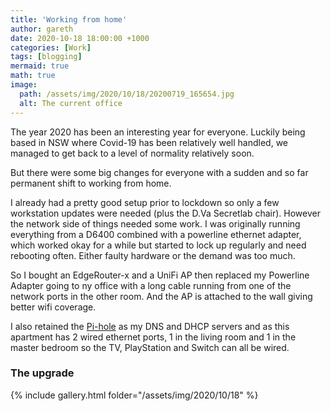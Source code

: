 ```yaml
---
title: 'Working from home'
author: gareth
date: 2020-10-18 18:00:00 +1000
categories: [Work]
tags: [blogging]
mermaid: true
math: true
image:
  path: /assets/img/2020/10/18/20200719_165654.jpg
  alt: The current office
---
```


The year 2020 has been an interesting year for everyone. Luckily being based in NSW where Covid-19 has been relatively well handled, we managed to get back to a level of normality relatively soon.

But there were some big changes for everyone with a sudden and so far permanent shift to working from home.

I already had a pretty good setup prior to lockdown so only a few workstation updates were needed (plus the D.Va Secretlab chair). However the network side of things needed some work. I was originally running everything from a D6400 combined with a powerline ethernet adapter, which worked okay for a while but started to lock up regularly and need rebooting often. Either faulty hardware or the demand was too much.

So I bought an EdgeRouter-x and a UniFi AP then replaced my Powerline Adapter going to ny office with a long cable running from one of the network ports in the other room. And the AP is attached to the wall giving better wifi coverage.

I also retained the [Pi-hole](https://pi-hole.net) as my DNS and DHCP servers and as this apartment has 2 wired ethernet ports, 1 in the living room and 1 in the master bedroom so the TV, PlayStation and Switch can all be wired.

### The upgrade

{% include gallery.html folder="/assets/img/2020/10/18" %}

